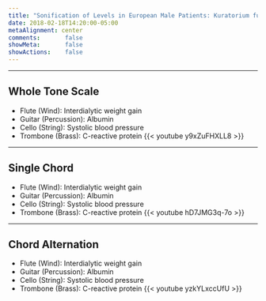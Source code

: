 ```yaml
---
title: "Sonification of Levels in European Male Patients: Kuratorium fur Dialyse und Nierentransplantation e.V."
date: 2018-02-18T14:20:00-05:00
metaAlignment: center
comments:       false
showMeta:       false
showActions:    false
---
```


<!--more-->
<hr style="border-color:black">

## Whole Tone Scale
- Flute (Wind): Interdialytic weight gain
- Guitar (Percussion): Albumin
- Cello (String): Systolic blood pressure
- Trombone (Brass): C-reactive protein
{{< youtube y9xZuFHXLL8 >}}

<hr style="border-color:black">

## Single Chord
- Flute (Wind): Interdialytic weight gain
- Guitar (Percussion): Albumin
- Cello (String): Systolic blood pressure
- Trombone (Brass): C-reactive protein
{{< youtube hD7JMG3q-7o >}}

<hr style="border-color:black">

## Chord Alternation
- Flute (Wind): Interdialytic weight gain
- Guitar (Percussion): Albumin
- Cello (String): Systolic blood pressure
- Trombone (Brass): C-reactive protein
{{< youtube yzkYLxccUfU >}}